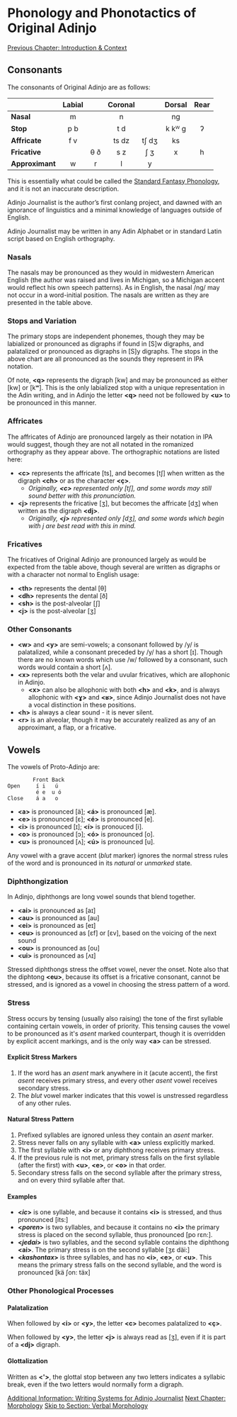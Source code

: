 # Phonology and Phonotactics of Original Adinjo

[Previous Chapter: Introduction & Context](01_introduction_context.md)

## Consonants

The consonants of Original Adinjo are as follows:

|                 | Labial |     | Coronal |       | Dorsal | Rear |
|:----------------|:------:|:---:|:-------:|:-----:|:------:|:----:|
| **Nasal**       | m      |     | n       |       | ng     |      |
| **Stop**        | p b    |     | t d     |       | k kᵂ g | ʔ    |
| **Affricate**   | f v    |     | ts dz   | tʃ dʒ | ks     |      |
| **Fricative**   |        | θ ð | s z     | ʃ ʒ   | x      | h    |
| **Approximant** | w      | r   | l       | y     |        |      |

This is essentially what could be called the [Standard Fantasy Phonology](https://www.zompist.com/kitwrite.html), and it is not an inaccurate description.

Adinjo Journalist is the author’s first conlang project, and dawned with an ignorance of linguistics and a minimal knowledge of languages outside of English.

Adinjo Journalist may be written in any Adin Alphabet or in standard Latin script based on English orthography.

### Nasals

The nasals may be pronounced as they would in midwestern American English (the author was raised and lives in Michigan, so a Michigan accent would reflect his own speech patterns). As in English, the nasal /ng/ may not occur in a word-initial position. The nasals are written as they are presented in the table above.

### Stops and Variation

The primary stops are independent phonemes, though they may be labialized or pronounced as digraphs if found in [S]w digraphs, and palatalized or pronounced as digraphs in [S]y digraphs. The stops in the above chart are all pronounced as the sounds they represent in IPA notation.

Of note, **\<q\>** represents the digraph [kw] and may be pronounced as either [kw] or [kʷ]. This is the only labialized stop with a unique representation in the Adin writing, and in Adinjo the letter **\<q\>** need not be followed by **\<u\>** to be pronounced in this manner.

### Affricates

The affricates of Adinjo are pronounced largely as their notation in IPA would suggest, though they are not all notated in the romanized orthography as they appear above. The orthographic notations are listed here:

+ **\<c\>** represents the affricate [ts], and becomes [tʃ] when written as the digraph **\<ch\>** or as the character **\<ç\>**.
  + _Originally, **\<c\>** represented only [tʃ], and some words may still sound better with this pronunciation._
+ **\<j\>** represents the fricative [ʒ], but becomes the affricate [dʒ] when written as the digraph **\<dj\>**.
  + _Originally, **\<j\>** represented only [dʒ], and some words which begin with j are best read with this in mind._

### Fricatives

The fricatives of Original Adinjo are pronounced largely as would be expected from the table above, though several are written as digraphs or with a character not normal to English usage:

+ **\<th\>** represents the dental [θ]
+ **\<dh\>** represents the dental [ð]
+ **\<sh\>** is the post-alveolar [ʃ]
+ **\<j\>** is the post-alveolar [ʒ]

### Other Consonants

+ **\<w\>** and **\<y\>** are semi-vowels; a consonant followed by /y/ is palatalized, while a consonant preceded by /y/ has a short [ɪ]. Though there are no known words which use /w/ followed by a consonant, such words would contain a short [ʌ].
+ **\<x\>** represents both the velar and uvular fricatives, which are allophonic in Adinjo.
  + **\<x\>** can also be allophonic with both **\<h\>** and **\<k\>**, and is always allophonic with **\<ɣ\>** and **\<ʁ\>**, since Adinjo Journalist does not have a vocal distinction in these positions.
+ **\<h\>** is always a clear sound - it is never silent.
+ **\<r\>** is an alveolar, though it may be accurately realized as any of an approximant, a flap, or a fricative.

## Vowels

The vowels of Proto-Adinjo are:

```plaintext
        Front Back
Open     í i   ú
         é e  u ó
Close    á a   o
```

+ **\<a\>** is pronounced [ä]; **\<á\>** is pronounced [æ].
+ **\<e\>** is pronounced [ɛ]; **\<é\>** is pronounced [e].
+ **\<i\>** is pronounced [ɪ]; **\<í\>** is pronouced [i].
+ **\<o\>** is pronounced [ɔ]; **\<ó\>** is pronounced [o].
+ **\<u\>** is pronounced [ʌ]; **\<ú\>** is pronounced [u].

Any vowel with a grave accent (_blut_ marker) ignores the normal stress rules of the word and is pronounced in its _natural_ or _unmarked_ state.

### Diphthongization

In Adinjo, diphthongs are long vowel sounds that blend together.

+ **\<ai\>** is pronounced as [aɪ]
+ **\<au\>** is pronounced as [au]
+ **\<ei\>** is pronounced as [eɪ]
+ **\<eu\>** is pronounced as [ɛf] or [ɛv], based on the voicing of the next sound
+ **\<ou\>** is pronounced as [ou]
+ **\<ui\>** is pronounced as [ʌɪ]

Stressed diphthongs stress the offset vowel, never the onset. Note also that the diphtong **\<eu\>**, because its offset is a fricative consonant, cannot be stressed, and is ignored as a vowel in choosing the stress pattern of a word.

### Stress

Stress occurs by tensing (usually also raising) the tone of the first syllable containing certain vowels, in order of priority. This tensing causes the vowel to be pronounced as it's _asent_ marked counterpart, though it is overridden by explicit accent markings, and is the only way **\<a\>** can be stressed.

#### Explicit Stress Markers

1. If the word has an _asent_ mark anywhere in it (acute accent), the first _asent_ receives primary stress, and every other _asent_ vowel receives secondary stress.
2. The _blut_ vowel marker indicates that this vowel is unstressed regardless of any other rules.

#### Natural Stress Pattern

1. Prefixed syllables are ignored unless they contain an _asent_ marker.
2. Stress never falls on any syllable with **\<a\>** unless explicitly marked.
3. The first syllable with **\<i\>** or any diphthong receives primary stress.
4. If the previous rule is not met, primary stress falls on the first syllable (after the first) with **\<u\>**, **\<e\>**, or **\<o\>** in that order.
5. Secondary stress falls on the second syllable after the primary stress, and on every third syllable after that.

#### Examples

+ **\<_ic_\>** is one syllable, and because it contains **\<i\>** is stressed,
  and thus pronounced [its:]
+ **\<_poren_\>** is two syllables, and because it contains no **\<i\>** the
  primary stress is placed on the second syllable, thus pronounced [po rɛn:].
+ **\<_jedai_\>** is two syllables, and the second syllable contains the
  diphthong **\<ai\>**. The primary stress is on the second syllable [ʒɛ däi:]
+ **\<_kashontax_\>** is three syllables, and has no **\<i\>**, **\<e\>**, or
  **\<u\>**. This means the primary stress falls on the second syllable, and the
  word is pronounced [kä ʃon: täx]

### Other Phonological Processes

#### Palatalization

When followed by **\<i\>** or **\<y\>**, the letter **\<c\>** becomes palatalized to **\<ç\>**.

When followed by **\<y\>**, the letter **\<j\>** is always read as \[ʒ\], even if it is part of a **\<dj\>** digraph.

#### Glottalization

Written as **\<'\>**, the glottal stop between any two letters indicates a syllabic break, even if the two letters would normally form a digraph.

[Additional Information: Writing Systems for Adinjo Journalist](02_writing.md)
[Next Chapter: Morphology](00_morphology.md)
[Skip to Section: Verbal Morphology](01_verbal_morphology.md)

